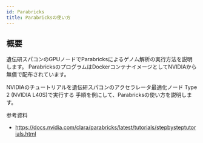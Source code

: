 ```yaml
---
id: Parabricks
title: Parabricksの使い方
---
```



## 概要

遺伝研スパコンのGPUノードでParabricksによるゲノム解析の実行方法を説明します。
ParabricksのプログラムはDockerコンテナイメージとしてNVIDIAから無償で配布されています。

NVIDIAのチュートリアルを遺伝研スパコンのアクセラレータ最適化ノード Type 2 (NVIDIA L40S)で実行する
手順を例にして、Parabricksの使い方を説明します。


参考資料
- https://docs.nvidia.com/clara/parabricks/latest/tutorials/stepbysteptutorials.html


